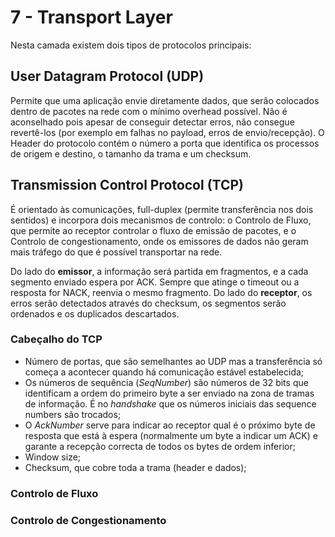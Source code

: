 # 7 - Transport Layer

Nesta camada existem dois tipos de protocolos principais:

## User Datagram Protocol (UDP)

Permite que uma aplicação envie diretamente dados, que serão colocados dentro de pacotes na rede com o mínimo overhead possível. Não é aconselhado pois apesar de conseguir detectar erros, não consegue revertê-los (por exemplo em falhas no payload, erros de envio/recepção). O Header do protocolo contém o número a porta que identifica os processos de origem e destino, o tamanho da trama e um checksum. 

## Transmission Control Protocol (TCP)

É orientado às comunicações, full-duplex (permite transferência nos dois sentidos) e incorpora dois mecanismos de controlo: o Controlo de Fluxo, que permite ao receptor controlar o fluxo de emissão de pacotes, e o Controlo de congestionamento, onde os emissores de dados não geram mais tráfego do que é possível transportar na rede. <br>

Do lado do **emissor**, a informação será partida em fragmentos, e a cada segmento enviado espera por ACK. Sempre que atinge o timeout ou a resposta for NACK, reenvia o mesmo fragmento. Do lado do **receptor**, os erros serão detectados através do checksum, os segmentos serão ordenados e os duplicados descartados.

### Cabeçalho do TCP

- Número de portas, que são semelhantes ao UDP mas a transferência só começa a acontecer quando há comunicação estável estabelecida;
- Os números de sequência (*SeqNumber*) são números de 32 bits que identificam a ordem do primeiro byte a ser enviado na zona de tramas de informação. É no *handshake* que os números iniciais das sequence numbers são trocados;
- O *AckNumber* serve para indicar ao receptor qual é o próximo byte de resposta que está à espera (normalmente um byte a indicar um ACK) e garante a recepção correcta de todos os bytes de ordem inferior;
- Window size;
- Checksum, que cobre toda a trama (header e dados);

### Controlo de Fluxo



### Controlo de Congestionamento

